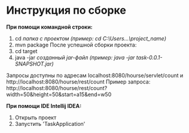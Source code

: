 # Инструкция по сборке
**При помощи командной строки:**
  1. cd *папка с проектом (пример: cd C:\Users\...\project_name)*
  2. mvn package
  После успешной сборки проекта:
  3. cd target
  4. java -jar *созданный jar-файл (пример: java -jar task-0.0.1-SNAPSHOT.jar)*
  
  Запросы доступны по адресам localhost:8080/hourse/servlet/count и http://localhost:8080/hourse/rest/count
  Пример запроса: http://localhost:8080/hourse/rest/count?width=50&height=50&start=a15&end=w50

**При помощи IDE Intellij IDEA:**
  1. Открыть проект
  2. Запустить 'TaskApplication'
